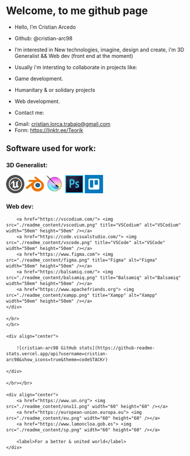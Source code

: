 <h1>Welcome, to me github page</h1>

- Hello, I’m Cristian Arcedo
+ Github: @cristian-arc98

- I’m interested in New technologies, imagine, design and create, i'm 3D Generalist && Web dev (front end at the moment)

- Usually i'm intersting to collaborate in projects like:
+ Game development.
+ Humanitary & or solidary projects


+ Web development.

- Contact me:
+ Gmail: cristian.lorca.trabajo@gmail.com
+ Form: https://linktr.ee/Teorik


<head>
    <link rel="stylesheet" href="./readme_content/style.css">
</head>

<body>
    <h2>Software used for work: </h2>
    <!-- -->
    <h3>3D Generalist:</h3>
    <div class="img_sec">
        <a href="https://www.unrealengine.com"> <img src="./readme_content/ue.png" title="Unreal Engine" alt="Unreal Engine" width="50em" height="50em" /></a>
        <a href="https://www.blender.org/"> <img src="./readme_content/blender.png" title="Blender" alt="Blender" width="50em" height="50em" /></a>
        <a href="https://krita.org"> <img src="./readme_content/krita.png" title="Krita" alt="Krita" width="50em" height="50em" /></a>
        <a href="https://www.adobe.com/es/products/photoshop.html"> <img src="./readme_content/photoshop.png" title="Photoshop" alt="Photoshop" width="50em" height="50em" /></a>
        <a href="https://trello.com"> <img src="./readme_content/trello.png" title="Trello" alt="Trello" width="50em" height="50em" /></a>
    </div>
    <div class="img_sec">
        <h3>Web dev:</h3>

        <a href="https://vscodium.com/"> <img src="./readme_content/vscodium.png" title="VSCodium" alt="VSCodium" width="50em" height="50em" /></a>
        <a href="https://code.visualstudio.com/"> <img src="./readme_content/vscode.png" title="VSCode" alt="VSCode" width="50em" height="50em" /></a>
        <a href="https://www.figma.com"> <img src="./readme_content/figma.png" title="Figma" alt="Figma" width="50em" height="50em" /></a>
        <a href="https://balsamiq.com/"> <img src="./readme_content/balsamiq.png" title="Balsamiq" alt="Balsamiq" width="50em" height="50em" /></a>
        <a href="https://www.apachefriends.org"> <img src="./readme_content/xampp.png" title="Xampp" alt="Xampp" width="50em" height="50em" /></a>
    </div>

    </br>
    </br>

    <div align="center">

        ![cristian-arc98 GitHub stats](https://github-readme-stats.vercel.app/api?username=cristian-arc98&show_icons=true&theme=codeSTACKr)

    </div>

    </br></br>

    <div align="center">
        <a href="https://www.un.org"> <img src="./readme_content/onu11.png" width="60" height="60" /></a>
        <a href="https://european-union.europa.eu"> <img src="./readme_content/eu.png" width="60" height="60" /></a>
        <a href="https://www.lamoncloa.gob.es"> <img src="./readme_content/sp.png" width="60" height="60" /></a>

        <label>For a better & united world</label>
    </div>

</body>
<!---
cristian-arc98/cristian-arc98 is a ✨ special ✨ repository because its `README.md` (this file) appears on your GitHub profile.
You can click the Preview link to take a look at your changes.
--->
